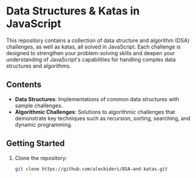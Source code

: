 # Data Structures & Katas in JavaScript

This repository contains a collection of data structure and algorithm (DSA) challenges, as well as katas, all solved in JavaScript. Each challenge is designed to strengthen your problem-solving skills and deepen your understanding of JavaScript's capabilities for handling complex data structures and algorithms.

## Contents

- **Data Structures**: Implementations of common data structures with sample challenges.
- **Algorithmic Challenges**: Solutions to algorithmic challenges that demonstrate key techniques such as recursion, sorting, searching, and dynamic programming.

## Getting Started

1. Clone the repository:
   ```bash
   git clone https://github.com/alecbideri/DSA-and-katas.git
